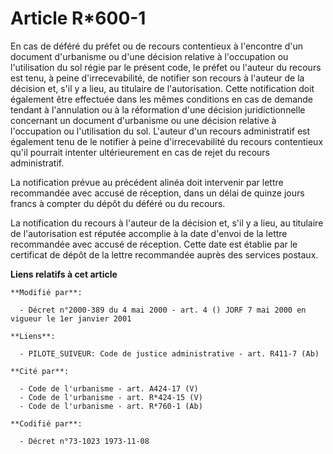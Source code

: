 # Article R*600-1

En cas de déféré du préfet ou de recours contentieux à l'encontre d'un document d'urbanisme ou d'une décision relative à
l'occupation ou l'utilisation du sol régie par le présent code, le préfet ou l'auteur du recours est tenu, à peine
d'irrecevabilité, de notifier son recours à l'auteur de la décision et, s'il y a lieu, au titulaire de l'autorisation. Cette
notification doit également être effectuée dans les mêmes conditions en cas de demande tendant à l'annulation ou à la
réformation d'une décision juridictionnelle concernant un document d'urbanisme ou une décision relative à l'occupation ou
l'utilisation du sol. L'auteur d'un recours administratif est également tenu de le notifier à peine d'irrecevabilité du
recours contentieux qu'il pourrait intenter ultérieurement en cas de rejet du recours administratif.

La notification prévue au précédent alinéa doit intervenir par lettre recommandée avec accusé de réception, dans un délai de
quinze jours francs à compter du dépôt du déféré ou du recours.

La notification du recours à l'auteur de la décision et, s'il y a lieu, au titulaire de l'autorisation est réputée accomplie
à la date d'envoi de la lettre recommandée avec accusé de réception. Cette date est établie par le certificat de dépôt de la
lettre recommandée auprès des services postaux.

**Liens relatifs à cet article**

	**Modifié par**:

	  - Décret n°2000-389 du 4 mai 2000 - art. 4 () JORF 7 mai 2000 en vigueur le 1er janvier 2001

	**Liens**:

	  - PILOTE_SUIVEUR: Code de justice administrative - art. R411-7 (Ab)

	**Cité par**:

	  - Code de l'urbanisme - art. A424-17 (V)
	  - Code de l'urbanisme - art. R*424-15 (V)
	  - Code de l'urbanisme - art. R*760-1 (Ab)

	**Codifié par**:

	  - Décret n°73-1023 1973-11-08
